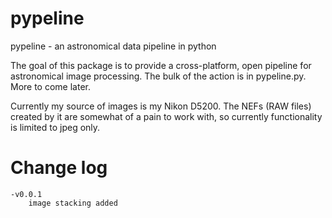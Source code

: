 pypeline
========

pypeline - an astronomical data pipeline in python

The goal of this package is to provide a cross-platform, open pipeline for
astronomical image processing.  The bulk of the action is in pypeline.py.
More to come later.

Currently my source of images is my Nikon D5200.  The NEFs (RAW files) created
by it are somewhat of a pain to work with, so currently functionality is
limited to jpeg only.

Change log
==========

    -v0.0.1
        image stacking added
